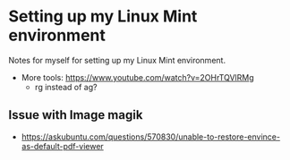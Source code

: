 # Setting up my Linux Mint environment

Notes for myself for setting up my Linux Mint environment.

- More tools: https://www.youtube.com/watch?v=2OHrTQVlRMg
  - rg instead of ag?

## Issue with Image magik
  - https://askubuntu.com/questions/570830/unable-to-restore-envince-as-default-pdf-viewer
